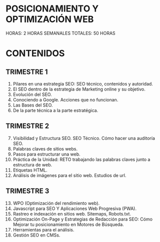 # POSICIONAMIENTO Y OPTIMIZACIÓN WEB

HORAS: 2 HORAS SEMANALES
TOTALES: 50 HORAS

# CONTENIDOS 

## TRIMESTRE 1

1. Pilares en una estrategia SEO: SEO técnico, contenidos y autoridad.
2. El SEO dentro de la estrategia de Marketing online y su objetivo.
3. Evolución del SEO.
4. Conociendo a Google. Acciones que no funcionan.
5. Las Bases del SEO.
6. De la parte técnica a la parte estratégica.

## TRIMESTRE 2

7. Visibilidad y Estructura SEO. SEO Técnico. Cómo hacer una auditoría SEO.
8. Palabras claves de sitios webs.
9. Pasos para estructurar una web.
10. Práctica de la Unidad: RETO trabajando las palabras claves junto a estructura de web.
11. Etiquetas HTML.
12. Análisis de imágenes para el sitio web. Estudios de url.

## TRIMESTRE 3

13. WPO (Optimización del rendimiento web).
14. Javascript para SEO Y Aplicaciones Web Progresiva (PWA).
15. Rastreo e indexación en sitios web. Sitemaps, Robots.txt.
16. Optimización On-Page y Estrategias de Redacción para SEO: Cómo Mejorar tu posicionamiento en Motores de Búsqueda.
17. Herramientas para el análisis.
18. Gestión SEO en CMSs.